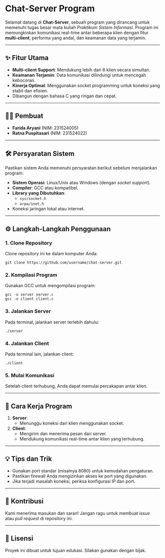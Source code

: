 # Chat-Server Program

Selamat datang di **Chat-Server**, sebuah program yang dirancang untuk memenuhi tugas besar mata kuliah *Praktikum Sistem Informasi*. Program ini memungkinkan komunikasi real-time antar beberapa klien dengan fitur **multi-client**, performa yang andal, dan keamanan data yang terjamin.

---

## ✨ Fitur Utama
- **Multi-client Support**: Mendukung lebih dari 6 klien secara simultan.
- **Keamanan Terjamin**: Data komunikasi dilindungi untuk mencegah kebocoran.
- **Kinerja Optimal**: Menggunakan socket programming untuk koneksi yang stabil dan efisien.
- Dibangun dengan bahasa C yang ringan dan cepat.

---

## 👩‍💻 Pembuat
- **Farida Aryani** (NIM: 231524005)  
- **Ratna Puspitasari** (NIM: 231524022)

---

## 🛠️ Persyaratan Sistem
Pastikan sistem Anda memenuhi persyaratan berikut sebelum menjalankan program:

- **Sistem Operasi**: Linux/Unix atau Windows (dengan *socket support*).
- **Compiler**: GCC atau kompatibel.
- **Library yang Dibutuhkan**:
  - `sys/socket.h`
  - `arpa/inet.h`
- Koneksi jaringan lokal atau internet.

---

## ⚙️ Langkah-Langkah Penggunaan

### 1. Clone Repository
Clone repository ini ke dalam komputer Anda:
```
git clone https://github.com/username/chat-server.git
```

### 2. Kompilasi Program
Gunakan GCC untuk mengompilasi program:
```
gcc -o server server.c
gcc -o client client.c
```

### 3. Jalankan Server
Pada terminal, jalankan server terlebih dahulu:
```
./server
```

### 4. Jalankan Client
Pada terminal lain, jalankan client:
```
./client
```

### 5. Mulai Komunikasi
Setelah client terhubung, Anda dapat memulai percakapan antar klien.

---

## 🧩 Cara Kerja Program
1. **Server**:
   - Menunggu koneksi dari klien menggunakan socket.
2. **Client**:
   - Mengirim dan menerima pesan dari server.
   - Mendukung komunikasi real-time antar klien yang terhubung.

---

## 💡 Tips dan Trik
- Gunakan port standar (misalnya 8080) untuk kemudahan pengaturan.
- Pastikan firewall Anda mengizinkan akses ke port yang digunakan.
- Jika terjadi masalah koneksi, periksa konfigurasi IP dan port.

---

## 🚀 Kontribusi
Kami menerima masukan dan saran! Jangan ragu untuk membuat *issue* atau *pull request* di repository ini.

---

## 📜 Lisensi
Proyek ini dibuat untuk tujuan edukasi. Silakan gunakan dengan bijak.
